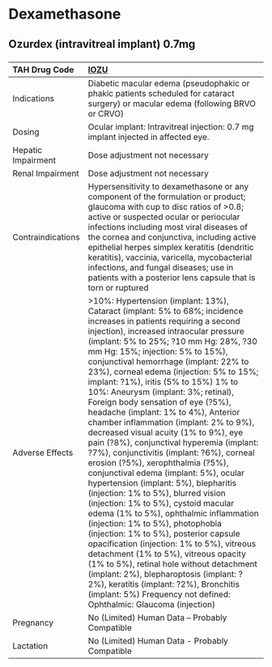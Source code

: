 # Dexamethasone

## Ozurdex (intravitreal implant) 0.7mg

##### 

| TAH Drug Code      | [IOZU](https://www.tahsda.org.tw/drugs/hissearch.php?drug_code=IOZU)                                                                                                                                                                                                                                                                                                                                                                                                                                                                                                                                                                                                                                                                                                                                                                                                                                                                                                                                                                                                                                                                                                                                                                                                                    |
|:-------------------|:----------------------------------------------------------------------------------------------------------------------------------------------------------------------------------------------------------------------------------------------------------------------------------------------------------------------------------------------------------------------------------------------------------------------------------------------------------------------------------------------------------------------------------------------------------------------------------------------------------------------------------------------------------------------------------------------------------------------------------------------------------------------------------------------------------------------------------------------------------------------------------------------------------------------------------------------------------------------------------------------------------------------------------------------------------------------------------------------------------------------------------------------------------------------------------------------------------------------------------------------------------------------------------------|
| Indications        | Diabetic macular edema (pseudophakic or phakic patients scheduled for cataract surgery) or macular edema (following BRVO or CRVO)                                                                                                                                                                                                                                                                                                                                                                                                                                                                                                                                                                                                                                                                                                                                                                                                                                                                                                                                                                                                                                                                                                                                                       |
| Dosing             | Ocular implant: Intravitreal injection: 0.7 mg implant injected in affected eye.                                                                                                                                                                                                                                                                                                                                                                                                                                                                                                                                                                                                                                                                                                                                                                                                                                                                                                                                                                                                                                                                                                                                                                                                        |
| Hepatic Impairment | Dose adjustment not necessary                                                                                                                                                                                                                                                                                                                                                                                                                                                                                                                                                                                                                                                                                                                                                                                                                                                                                                                                                                                                                                                                                                                                                                                                                                                           |
| Renal Impairment   | Dose adjustment not necessary                                                                                                                                                                                                                                                                                                                                                                                                                                                                                                                                                                                                                                                                                                                                                                                                                                                                                                                                                                                                                                                                                                                                                                                                                                                           |
| Contraindications  | Hypersensitivity to dexamethasone or any component of the formulation or product; glaucoma with cup to disc ratios of >0.8; active or suspected ocular or periocular infections including most viral diseases of the cornea and conjunctiva, including active epithelial herpes simplex keratitis (dendritic keratitis), vaccinia, varicella, mycobacterial infections, and fungal diseases; use in patients with a posterior lens capsule that is torn or ruptured                                                                                                                                                                                                                                                                                                                                                                                                                                                                                                                                                                                                                                                                                                                                                                                                                     |
| Adverse Effects    | >10%: Hypertension (implant: 13%), Cataract (implant: 5% to 68%; incidence increases in patients requiring a second injection), increased intraocular pressure (implant: 5% to 25%; ?10 mm Hg: 28%, ?30 mm Hg: 15%; injection: 5% to 15%), conjunctival hemorrhage (implant: 22% to 23%), corneal edema (injection: 5% to 15%; implant: ?1%), iritis (5% to 15%) 1% to 10%: Aneurysm (implant: 3%; retinal), Foreign body sensation of eye (?5%), headache (implant: 1% to 4%), Anterior chamber inflammation (implant: 2% to 9%), decreased visual acuity (1% to 9%), eye pain (?8%), conjunctival hyperemia (implant: ?7%), conjunctivitis (implant: ?6%), corneal erosion (?5%), xerophthalmia (?5%), conjunctival edema (implant: 5%), ocular hypertension (implant: 5%), blepharitis (injection: 1% to 5%), blurred vision (injection: 1% to 5%), cystoid macular edema (1% to 5%), ophthalmic inflammation (injection: 1% to 5%), photophobia (injection: 1% to 5%), posterior capsule opacification (injection: 1% to 5%), vitreous detachment (1% to 5%), vitreous opacity (1% to 5%), retinal hole without detachment (implant: 2%), blepharoptosis (implant: ?2%), keratitis (implant: ?2%), Bronchitis (implant: 5%) Frequency not defined: Ophthalmic: Glaucoma (injection) |
| Pregnancy          | No (Limited) Human Data – Probably Compatible                                                                                                                                                                                                                                                                                                                                                                                                                                                                                                                                                                                                                                                                                                                                                                                                                                                                                                                                                                                                                                                                                                                                                                                                                                           |
| Lactation          | No (Limited) Human Data - Probably Compatible                                                                                                                                                                                                                                                                                                                                                                                                                                                                                                                                                                                                                                                                                                                                                                                                                                                                                                                                                                                                                                                                                                                                                                                                                                           |

